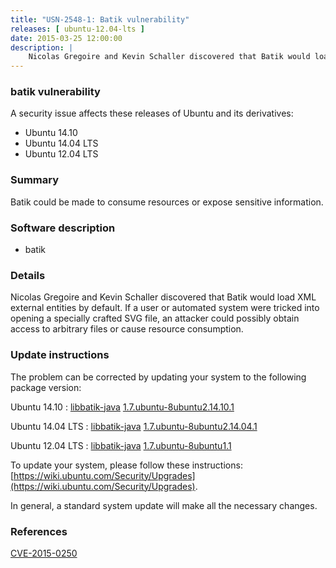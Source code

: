 ```yaml
---
title: "USN-2548-1: Batik vulnerability"
releases: [ ubuntu-12.04-lts ]
date: 2015-03-25 12:00:00
description: |
    Nicolas Gregoire and Kevin Schaller discovered that Batik would load XML external entities by default. If a user or automated system were tricked into opening a specially crafted SVG file, an attacker could possibly obtain access to arbitrary files or cause resource consumption. 
--- 
```

 
### batik vulnerability

A security issue affects these releases of Ubuntu and its derivatives:

* Ubuntu 14.10
* Ubuntu 14.04 LTS
* Ubuntu 12.04 LTS

### Summary

Batik could be made to consume resources or expose sensitive information. 

### Software description

* batik 

### Details

Nicolas Gregoire and Kevin Schaller discovered that Batik would load XML external entities by default. If a user or automated system were tricked into opening a specially crafted SVG file, an attacker could possibly obtain access to arbitrary files or cause resource consumption. 

### Update instructions

The problem can be corrected by updating your system to the following package version:

Ubuntu 14.10
 : [libbatik-java](https://launchpad.net/ubuntu/+source/batik) <span> [1.7.ubuntu-8ubuntu2.14.10.1](https://launchpad.net/ubuntu/+source/batik/1.7.ubuntu-8ubuntu2.14.10.1) </span> 

Ubuntu 14.04 LTS
 : [libbatik-java](https://launchpad.net/ubuntu/+source/batik) <span> [1.7.ubuntu-8ubuntu2.14.04.1](https://launchpad.net/ubuntu/+source/batik/1.7.ubuntu-8ubuntu2.14.04.1) </span> 

Ubuntu 12.04 LTS
 : [libbatik-java](https://launchpad.net/ubuntu/+source/batik) <span> [1.7.ubuntu-8ubuntu1.1](https://launchpad.net/ubuntu/+source/batik/1.7.ubuntu-8ubuntu1.1) </span> 

To update your system, please follow these instructions: [https://wiki.ubuntu.com/Security/Upgrades](https://wiki.ubuntu.com/Security/Upgrades).

In general, a standard system update will make all the necessary changes. 

### References

 [CVE-2015-0250](http://people.ubuntu.com/~ubuntu-security/cve/CVE-2015-0250)
 
